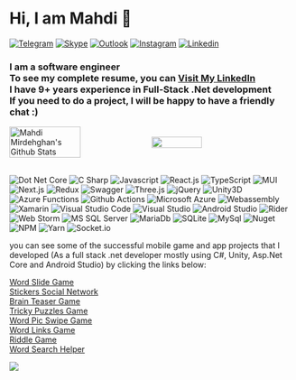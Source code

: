 # Hi, I am Mahdi 👋

[![Telegram](https://img.shields.io/badge/Telegram-2CA5E0?style=for-the-badge&logo=telegram&logoColor=white)](https://t.me/mmirdehghanir)
[![Skype](https://img.shields.io/badge/Skype-00AFF0?style=for-the-badge&logo=skype&logoColor=white)](https://join.skype.com/invite/lhuUYztIkL0C)
[![Outlook](https://img.shields.io/badge/Microsoft_Outlook-0078D4?style=for-the-badge&logo=microsoft-outlook&logoColor=white)](mailto:mirdehghan@outlook.com)
[![Instagram](https://img.shields.io/badge/Instagram-E4405F?style=for-the-badge&logo=instagram&logoColor=white)](https://www.instagram.com/mmirdehghan.ir/)
[![Linkedin](https://img.shields.io/badge/LinkedIn-0077B5?style=for-the-badge&logo=linkedin&logoColor=white)](https://www.linkedin.com/in/mahdimirdehghan/)

### I am a software engineer</br>To see my complete resume, you can [Visit My LinkedIn](https://www.linkedin.com/in/mahdimirdehghan/)</br> I have 9+ years experience in Full-Stack .Net development</br>If you need to do a project, I will be happy to have a friendly chat :)


<div style="display: flex; align-items: center;">
<img width="50%" src="https://github-readme-stats.vercel.app/api?username=Mahdi7s&hide_border=false&include_all_commits=true&count_private=true" alt="Mahdi Mirdehghan's Github Stats" />
<img width="42%" src="https://github-readme-stats.vercel.app/api/top-langs/?username=Mahdi7s&hide_border=false&include_all_commits=true&count_private=true&layout=compact" />
</div></br>


![Dot Net Core](https://img.shields.io/badge/.NET-512BD4?style=for-the-badge&logo=dotnet&logoColor=white)
![C Sharp](https://img.shields.io/badge/C%23-239120?style=for-the-badge&logo=c-sharp&logoColor=white)
![Javascript](https://img.shields.io/badge/JavaScript-323330?style=for-the-badge&logo=javascript&logoColor=F7DF1E)
![React.js](https://img.shields.io/badge/React-20232A?style=for-the-badge&logo=react&logoColor=61DAFB)
![TypeScript](https://img.shields.io/badge/TypeScript-007ACC?style=for-the-badge&logo=typescript&logoColor=white)
![MUI](https://img.shields.io/badge/Material%20UI-007FFF?style=for-the-badge&logo=mui&logoColor=white)
![Next.js](https://img.shields.io/badge/next.js-000000?style=for-the-badge&logo=nextdotjs&logoColor=white)
![Redux](https://img.shields.io/badge/Redux-593D88?style=for-the-badge&logo=redux&logoColor=white)
![Swagger](https://img.shields.io/badge/Swagger-85EA2D?style=for-the-badge&logo=Swagger&logoColor=white)
![Three.js](https://img.shields.io/badge/ThreeJs-black?style=for-the-badge&logo=three.js&logoColor=white)
![jQuery](https://img.shields.io/badge/jQuery-0769AD?style=for-the-badge&logo=jquery&logoColor=white)
![Unity3D](https://img.shields.io/badge/Unity-100000?style=for-the-badge&logo=unity&logoColor=white)
![Azure Functions](https://img.shields.io/badge/Azure_Functions-0062AD?style=for-the-badge&logo=azure-functions&logoColor=white)
![Github Actions](https://img.shields.io/badge/GitHub_Actions-2088FF?style=for-the-badge&logo=github-actions&logoColor=white)
![Microsoft Azure](https://img.shields.io/badge/microsoft%20azure-0089D6?style=for-the-badge&logo=microsoft-azure&logoColor=white)
![Webassembly](https://img.shields.io/badge/WebAssembly-654FF0?style=for-the-badge&logo=WebAssembly&logoColor=white)
![Xamarin](https://img.shields.io/badge/Xamarin-3498DB?style=for-the-badge&logo=xamarin&logoColor=white)
![Visual Studio Code](https://img.shields.io/badge/VSCode-0078D4?style=for-the-badge&logo=visual%20studio%20code&logoColor=white)
![Visual Studio](https://img.shields.io/badge/Visual_Studio-5C2D91?style=for-the-badge&logo=visual%20studio&logoColor=white)
![Android Studio](https://img.shields.io/badge/Android_Studio-3DDC84?style=for-the-badge&logo=android-studio&logoColor=white)
![Rider](https://img.shields.io/badge/Rider-000000?style=for-the-badge&logo=Rider&logoColor=white)
![Web Storm](https://img.shields.io/badge/WebStorm-000000?style=for-the-badge&logo=WebStorm&logoColor=white)
![MS SQL Server](https://img.shields.io/badge/Microsoft%20SQL%20Server-CC2927?style=for-the-badge&logo=microsoft%20sql%20server&logoColor=white)
![MariaDb](https://img.shields.io/badge/MariaDB-003545?style=for-the-badge&logo=mariadb&logoColor=white)
![SQLite](https://img.shields.io/badge/SQLite-07405E?style=for-the-badge&logo=sqlite&logoColor=white)
![MySql](https://img.shields.io/badge/MySQL-005C84?style=for-the-badge&logo=mysql&logoColor=white)
![Nuget](https://img.shields.io/badge/NuGet-004880?style=for-the-badge&logo=nuget&logoColor=white)
![NPM](https://img.shields.io/badge/npm-CB3837?style=for-the-badge&logo=npm&logoColor=white)
![Yarn](https://img.shields.io/badge/Yarn-2C8EBB?style=for-the-badge&logo=yarn&logoColor=white)
![Socket.io](https://img.shields.io/badge/Socket.io-010101?&style=for-the-badge&logo=Socket.io&logoColor=white)

you can see some of the successful mobile game and app projects that I developed (As a full stack .net developer mostly using C#, Unity, Asp.Net Core and Android Studio) by clicking the links below:

[Word Slide Game](https://play.google.com/store/apps/details?id=wordslide.wordsearchgame.wordswipetour.crosswordstacks) </br>
[Stickers Social Network](https://play.google.com/store/apps/details?id=stickermakerforwhatsapp.wastickersfree.stickerpacks) </br>
[Brain Teaser Game](https://play.google.com/store/apps/details?id=brainteaser.trickypuzzles.riddlebraintest) </br>
[Tricky Puzzles Game](https://play.google.com/store/apps/details?id=brainout_brainlove.brainstory_braingames.trickypuzzles_whoislying) </br>
[Word Pic Swipe Game](https://play.google.com/store/apps/details?id=picturewordgame.wordpuzzle.crosswordsearch) </br>
[Word Links Game](https://play.google.com/store/apps/details?id=funwordlinks.wordsearchgame.crosswordscapes) </br>
[Riddle Game](https://play.google.com/store/apps/details?id=brainteasers.funiqtestandridles.mathpuzzleanswers) </br>
[Word Search Helper](https://play.google.com/store/apps/details?id=vm.gameanswers) </br>


![](https://visitor-badge.glitch.me/badge?page_id=Mahdi7s.Mahdi7s)
